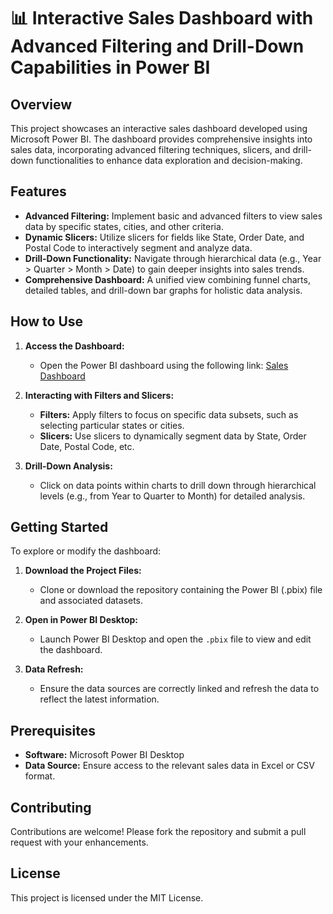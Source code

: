 # 📊 Interactive Sales Dashboard with Advanced Filtering and Drill-Down Capabilities in Power BI

## Overview

This project showcases an interactive sales dashboard developed using Microsoft Power BI. The dashboard provides comprehensive insights into sales data, incorporating advanced filtering techniques, slicers, and drill-down functionalities to enhance data exploration and decision-making.

## Features

- **Advanced Filtering:** Implement basic and advanced filters to view sales data by specific states, cities, and other criteria.
- **Dynamic Slicers:** Utilize slicers for fields like State, Order Date, and Postal Code to interactively segment and analyze data.
- **Drill-Down Functionality:** Navigate through hierarchical data (e.g., Year > Quarter > Month > Date) to gain deeper insights into sales trends.
- **Comprehensive Dashboard:** A unified view combining funnel charts, detailed tables, and drill-down bar graphs for holistic data analysis.

## How to Use

1. **Access the Dashboard:**
   - Open the Power BI dashboard using the following link: [Sales Dashboard](https://app.powerbi.com/groups/me/dashboards/765ec534-3a82-4751-bc1a-39352d8d1306?ctid=d4963ce2-af94-4122-95a9-644e8b01624d&pbi_source=linkShare)

2. **Interacting with Filters and Slicers:**
   - **Filters:** Apply filters to focus on specific data subsets, such as selecting particular states or cities.
   - **Slicers:** Use slicers to dynamically segment data by State, Order Date, Postal Code, etc.

3. **Drill-Down Analysis:**
   - Click on data points within charts to drill down through hierarchical levels (e.g., from Year to Quarter to Month) for detailed analysis.

## Getting Started

To explore or modify the dashboard:

1. **Download the Project Files:**
   - Clone or download the repository containing the Power BI (.pbix) file and associated datasets.

2. **Open in Power BI Desktop:**
   - Launch Power BI Desktop and open the `.pbix` file to view and edit the dashboard.

3. **Data Refresh:**
   - Ensure the data sources are correctly linked and refresh the data to reflect the latest information.

## Prerequisites

- **Software:** Microsoft Power BI Desktop
- **Data Source:** Ensure access to the relevant sales data in Excel or CSV format.

## Contributing

Contributions are welcome! Please fork the repository and submit a pull request with your enhancements.

## License

This project is licensed under the MIT License.
